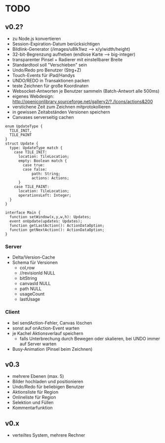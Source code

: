 # TODO

## v0.2?
* zu Node.js konvertieren
* Session-Expiration-Datum berücksichtigen
* Bildlink-Generator (/images/u8Ik1lwz --> x/y/width/height)
* 32-bit-Begrenzung aufheben (endlose Karte --> big-integer)
* transparenter Pinsel + Radierer mit einstellbarer Breite
* Standardtool soll "Verschieben" sein
* Undo/Redo pro Benutzer (Strg+Z)
* Touch-Events für iPad/Handys
* UNDO/REDO in Transaktionen packen
* teste Zeichnen für große Koordinaten
* Websocket-Antworten je Benutzer sammeln (Batch-Antwort alle 500ms)
* eigenes Webdesign: http://openiconlibrary.sourceforge.net/gallery2/?./Icons/actions&200
* verstichene Zeit zum Zeichnen mitprotokollieren
* in gewissen Zeitabständen Versionen speichern
* Canvases serverseitig cachen

```
enum UpdateType {
  TILE_INIT,
  TILE_PAINT
}
struct Update {
  type: UpdateType match {
    case TILE_INIT:
	  location: TileLocation;
	  empty: Boolean match {
	    case true:
		case false:
			path: String;
			actions: Actions;
	  }
    case TILE_PAINT:
	  location: TileLocation;
	  operationsLeft: Integer;
  }
}

interface Main {
  function setWindow(x,y,w,h): Updates;
  event onUpdate(updates: Updates);
  function getLastAction(): ActionDataOption;
  function getNextAction(): ActionDataOption;
}
```

### Server
* Delta/Version-Cache
* Schema für Versionen
  * col,row
  * //revisionId NULL
  * bitString
  * canvasId NULL
  * path NULL
  * usageCount
  * lastUsage

### Client
* bei sendAction-Fehler, Canvas löschen
* sonst auf onAction-Event warten
* je Kachel Aktionsverlauf speichern
  * falls Unterbrechung durch Bewegen oder skalieren, bei UNDO immer auf Server warten
* Busy-Animation (Pinsel beim Zeichnen)


## v0.3
* mehrere Ebenen (max. 5)
* Bilder hochladen und positionieren
* Undo/Redo für beliebigen Benutzer
* Aktionsliste für Region
* Onlineliste für Region
* Selektion und Füllen
* Kommentarfunktion

## v0.x
* verteiltes System, mehrere Rechner